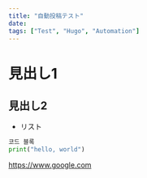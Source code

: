 ```yaml
---
title: "自動投稿テスト"
date: 
tags: ["Test", "Hugo", "Automation"]
---
```


# 見出し1


## 見出し2

- リスト

```python
코드 블록
print("hello, world")
```


https://www.google.com
